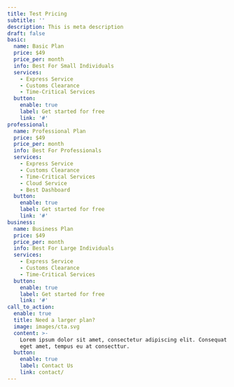 ```yaml
---
title: Test Pricing
subtitle: ''
description: This is meta description
draft: false
basic:
  name: Basic Plan
  price: $49
  price_per: month
  info: Best For Small Individuals
  services:
    - Express Service
    - Customs Clearance
    - Time-Critical Services
  button:
    enable: true
    label: Get started for free
    link: '#'
professional:
  name: Professional Plan
  price: $49
  price_per: month
  info: Best For Professionals
  services:
    - Express Service
    - Customs Clearance
    - Time-Critical Services
    - Cloud Service
    - Best Dashboard
  button:
    enable: true
    label: Get started for free
    link: '#'
business:
  name: Business Plan
  price: $49
  price_per: month
  info: Best For Large Individuals
  services:
    - Express Service
    - Customs Clearance
    - Time-Critical Services
  button:
    enable: true
    label: Get started for free
    link: '#'
call_to_action:
  enable: true
  title: Need a larger plan?
  image: images/cta.svg
  content: >-
    Lorem ipsum dolor sit amet, consectetur adipiscing elit. Consequat tristique
    eget amet, tempus eu at consecttur.
  button:
    enable: true
    label: Contact Us
    link: contact/
---
```

